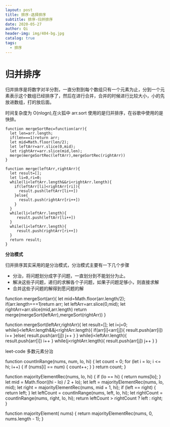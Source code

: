 ```yaml
---
layout: post
title: 排序-选择排序
subtitle: 排序-归并排序
date: 2020-05-27
author: Qi
header-img: img/404-bg.jpg
catalog: true
tags:
  - 排序
---
```


# 归并排序



归并排序是将数字对半分割，一直分割到每个数组只有一个元素为止，分到一个元素表示这个数组已经排序了，然后在进行合并，合并的时候进行比较大小，小的先放进数组，打的放后面。

时间复杂度为 O(nlogn),在火狐中 arr.sort 使用的是归并排序，在谷歌中使用的是快排。

```
function mergeSortRec=function(arr){
  let len=arr.length;
  if(len===1)return arr;
  let mid=Math.floor(len/2);
  let leftArr=arr.slice(0,mid);
  let rightArr=arr.slice(mid,len);
  merge(mergeSortRec(leftArr),mergeSortRec(rightArr))
}

function merge(leftArr,rightArr){
  let result=[];
  let li=0,ri=0;
  while(li<leftArr.length&&ri<rightArr.length){
    if(leftArr[li]<rightArr[ri]){
      result.push(leftArr[li++])
    }else{
      result.push(rightArr[ri++])
    }
  }
  while(li<leftArr.length){
     result.push(leftArr[li++])
  }
  while(li<leftArr.length){
     result.push(rightArr[ri++])
  }
  return result;
}
```
**分治模式**

归并排序其实采用的是分治模式，分治模式主要有一下几个步骤
- 分治，将问题划分成字子问题，一直划分到不能划分为止。
- 解决这些子问题，递归的求解各个子问题，如果子问题足够小，则直接求解
- 合并这些子问题的解得到愿问题的解

function mergeSort(arr){
  let mid=Math.floor(arr.length/2);
  if(arr.length===1)return arr;
  let leftArr=arr.slice(0,mid);
  let rightArr=arr.slice(mid,arr.length)
  return merge(mergeSort(leftArr),mergeSort(rightArr))
}

function mergeSort(leftArr,rightArr){
  let result=[];
  let i=j=0;
  while(i<leftArr.length&&j<rightArr.length){
    if(arr[i]<arr[j]){
      result.push(arr[i])
      i++
    }else{
      result.push(arr[j])
      j++
    }
  }
  while(i<leftArr.length){
    result.push(arr[i])
    i++
  }
  while(j<rightArr.length){
    result.push(arr[j])
    j++
  }
}


leet-code 多数元素分治

function countInRange(nums, num, lo,  hi) {
    let count = 0;
    for (let i = lo; i <= hi; i++) {
        if (nums[i] == num) {
            count++;
        }
    }
    return count;
}

function majorityElementRec(nums, lo, hi) {
    if (lo == hi) {
        return nums[lo];
    }
    let mid = Math.floor((hi - lo) / 2 + lo);
    let left = majorityElementRec(nums, lo, mid);
    let right = majorityElementRec(nums, mid + 1, hi);
    if (left == right) {
        return left;
    }
    let leftCount = countInRange(nums, left, lo, hi);
    let rightCount = countInRange(nums, right, lo, hi);
    return leftCount > rightCount ? left : right;
}

function majorityElement( nums) {
     return majorityElementRec(nums, 0, nums.length - 1);
}
